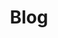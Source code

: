 ---
title: "Blog"
ShowToc: false
hideMeta: true
ShowRssButtonInSectionTermList: false
ShowBreadcrumbs: false
---